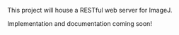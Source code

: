 This project will house a RESTful web server for ImageJ.

Implementation and documentation coming soon!
